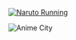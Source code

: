 [![Naruto Running](https://media.giphy.com/media/yYSSBtDgbbRzq/giphy.gif)](https://github.com/ankan24/rony24)



![Anime City](https://media.giphy.com/media/l0HlOvJ7yaacpuSas/giphy.gif)
